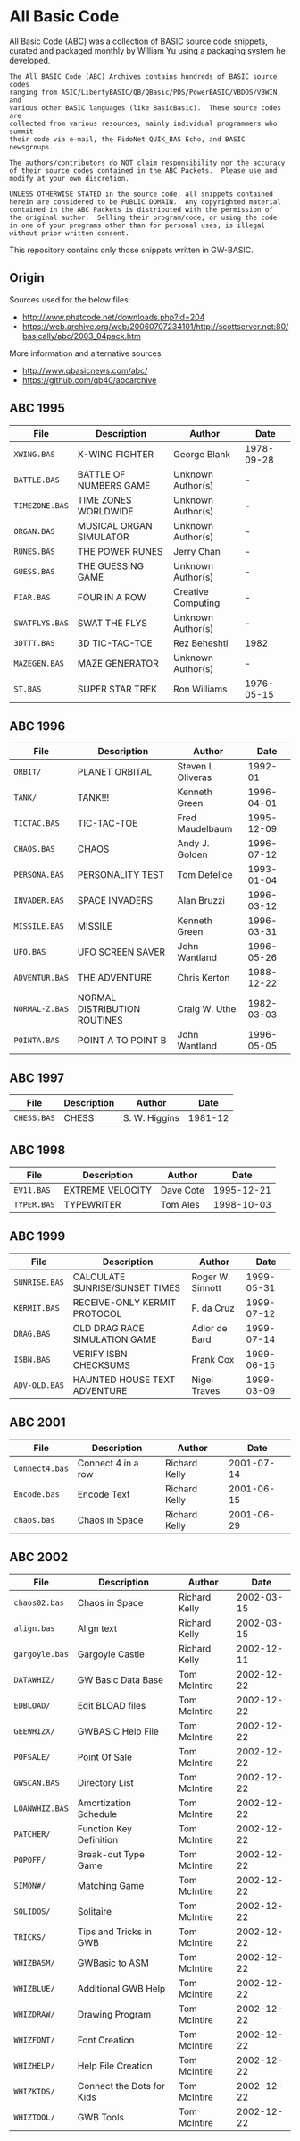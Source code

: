 

All Basic Code
==============

All Basic Code (ABC) was a collection of BASIC source code snippets,
curated and packaged monthly by William Yu using a packaging system he developed.

    The All BASIC Code (ABC) Archives contains hundreds of BASIC source codes
    ranging from ASIC/LibertyBASIC/QB/QBasic/PDS/PowerBASIC/VBDOS/VBWIN, and
    various other BASIC languages (like BasicBasic).  These source codes are
    collected from various resources, mainly individual programmers who summit
    their code via e-mail, the FidoNet QUIK_BAS Echo, and BASIC newsgroups.

    The authors/contributors do NOT claim responsibility nor the accuracy
    of their source codes contained in the ABC Packets.  Please use and
    modify at your own discretion.

    UNLESS OTHERWISE STATED in the source code, all snippets contained
    herein are considered to be PUBLIC DOMAIN.  Any copyrighted material
    contained in the ABC Packets is distributed with the permission of
    the original author.  Selling their program/code, or using the code
    in one of your programs other than for personal uses, is illegal
    without prior written consent.

This repository contains only those snippets written in GW-BASIC.

Origin
------

Sources used for the below files:
- http://www.phatcode.net/downloads.php?id=204  
- https://web.archive.org/web/20060707234101/http://scottserver.net:80/basically/abc/2003_04pack.htm  

More information and alternative sources:
- http://www.qbasicnews.com/abc/  
- https://github.com/qb40/abcarchive  


ABC 1995
--------

| File           | Description                   | Author             | Date
|----------------|-------------------------------|--------------------|--------------
| `XWING.BAS`    | X-WING FIGHTER                | George Blank       | 1978-09-28
| `BATTLE.BAS`   | BATTLE OF NUMBERS GAME        | Unknown Author(s)  | -
| `TIMEZONE.BAS` | TIME ZONES WORLDWIDE          | Unknown Author(s)  | -
| `ORGAN.BAS`    | MUSICAL ORGAN SIMULATOR       | Unknown Author(s)  | -
| `RUNES.BAS`    | THE POWER RUNES               | Jerry Chan         | -
| `GUESS.BAS`    | THE GUESSING GAME             | Unknown Author(s)  | -
| `FIAR.BAS`     | FOUR IN A ROW                 | Creative Computing | -
| `SWATFLYS.BAS` | SWAT THE FLYS                 | Unknown Author(s)  | -
| `3DTTT.BAS`    | 3D TIC-TAC-TOE                | Rez Beheshti       | 1982
| `MAZEGEN.BAS`  | MAZE GENERATOR                | Unknown Author(s)  | -
| `ST.BAS`       | SUPER STAR TREK               | Ron Williams       | 1976-05-15


ABC 1996
--------

| File           | Description                   | Author             | Date
|----------------|-------------------------------|--------------------|--------------
| `ORBIT/`       | PLANET ORBITAL                | Steven L. Oliveras | 1992-01
| `TANK/`        | TANK!!!                       | Kenneth Green      | 1996-04-01
| `TICTAC.BAS`   | TIC-TAC-TOE                   | Fred Maudelbaum    | 1995-12-09
| `CHAOS.BAS`    | CHAOS                         | Andy J. Golden     | 1996-07-12
| `PERSONA.BAS`  | PERSONALITY TEST              | Tom Defelice       | 1993-01-04
| `INVADER.BAS`  | SPACE INVADERS                | Alan Bruzzi        | 1996-03-12
| `MISSILE.BAS`  | MISSILE                       | Kenneth Green      | 1996-03-31
| `UFO.BAS`      | UFO SCREEN SAVER              | John Wantland      | 1996-05-26
| `ADVENTUR.BAS` | THE ADVENTURE                 | Chris Kerton       | 1988-12-22
| `NORMAL-Z.BAS` | NORMAL DISTRIBUTION ROUTINES  | Craig W. Uthe      | 1982-03-03
| `POINTA.BAS`   | POINT A TO POINT B            | John Wantland      | 1996-05-05


ABC 1997
--------

| File           | Description                   | Author             | Date
|----------------|-------------------------------|--------------------|--------------
| `CHESS.BAS`    | CHESS                         | S. W. Higgins      | 1981-12


ABC 1998
--------

| File           | Description                   | Author             | Date
|----------------|-------------------------------|--------------------|--------------
| `EV11.BAS`     | EXTREME VELOCITY              | Dave Cote          | 1995-12-21
| `TYPER.BAS`    | TYPEWRITER                    | Tom Ales           | 1998-10-03

ABC 1999
--------

| File           | Description                   | Author             | Date
|----------------|-------------------------------|--------------------|--------------
| `SUNRISE.BAS`  | CALCULATE SUNRISE/SUNSET TIMES| Roger W. Sinnott   | 1999-05-31
| `KERMIT.BAS`   | RECEIVE-ONLY KERMIT PROTOCOL  | F. da Cruz         | 1999-07-12
| `DRAG.BAS`     | OLD DRAG RACE SIMULATION GAME | Adlor de Bard      | 1999-07-14
| `ISBN.BAS`     | VERIFY ISBN CHECKSUMS         | Frank Cox          | 1999-06-15
| `ADV-OLD.BAS`  | HAUNTED HOUSE TEXT ADVENTURE  | Nigel Traves       | 1999-03-09

ABC 2001
--------

| File           | Description                   | Author             | Date
|----------------|-------------------------------|--------------------|--------------
| `Connect4.bas` | Connect 4 in a row            | Richard Kelly      | 2001-07-14
| `Encode.bas`   | Encode Text                   | Richard Kelly      | 2001-06-15
| `chaos.bas`    | Chaos in Space                | Richard Kelly      | 2001-06-29


ABC 2002
--------

| File           | Description                   | Author             | Date
|----------------|-------------------------------|--------------------|--------------
| `chaos02.bas`  | Chaos in Space                | Richard Kelly      | 2002-03-15
| `align.bas`    | Align text                    | Richard Kelly      | 2002-03-15
| `gargoyle.bas` | Gargoyle Castle               | Richard Kelly      | 2002-12-11
| `DATAWHIZ/`    | GW Basic Data Base            | Tom McIntire       | 2002-12-22
| `EDBLOAD/`     | Edit BLOAD files              | Tom McIntire       | 2002-12-22
| `GEEWHIZX/`    | GWBASIC Help File	         | Tom McIntire       | 2002-12-22
| `POFSALE/`     | Point Of Sale	             | Tom McIntire       | 2002-12-22
| `GWSCAN.BAS`   | Directory List	             | Tom McIntire       | 2002-12-22
| `LOANWHIZ.BAS` | Amortization Schedule	     | Tom McIntire       | 2002-12-22
| `PATCHER/`     | Function Key Definition		 | Tom McIntire       | 2002-12-22
| `POPOFF/`      | Break-out Type Game	         | Tom McIntire       | 2002-12-22
| `SIMON#/`      | Matching Game	             | Tom McIntire       | 2002-12-22
| `SOLIDOS/`     | Solitaire	                 | Tom McIntire       | 2002-12-22
| `TRICKS/`      | Tips and Tricks in GWB	     | Tom McIntire       | 2002-12-22
| `WHIZBASM/`    | GWBasic to ASM	             | Tom McIntire       | 2002-12-22
| `WHIZBLUE/`    | Additional GWB Help		     | Tom McIntire       | 2002-12-22
| `WHIZDRAW/`    | Drawing Program		         | Tom McIntire       | 2002-12-22
| `WHIZFONT/`    | Font Creation		         | Tom McIntire       | 2002-12-22
| `WHIZHELP/`    | Help File Creation		     | Tom McIntire       | 2002-12-22
| `WHIZKIDS/`    | Connect the Dots for Kids	 | Tom McIntire       | 2002-12-22
| `WHIZTOOL/`    | GWB Tools	                 | Tom McIntire       | 2002-12-22
